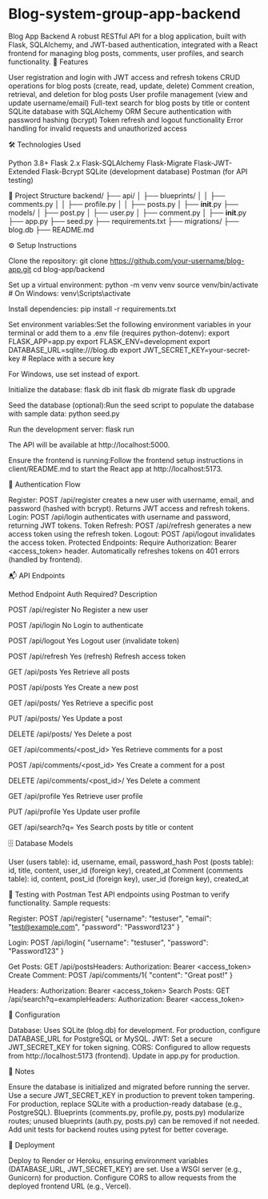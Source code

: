 # Blog-system-group-app-backend
Blog App Backend
A robust RESTful API for a blog application, built with Flask, SQLAlchemy, and JWT-based authentication, integrated with a React frontend for managing blog posts, comments, user profiles, and search functionality.
🚀 Features

User registration and login with JWT access and refresh tokens
CRUD operations for blog posts (create, read, update, delete)
Comment creation, retrieval, and deletion for blog posts
User profile management (view and update username/email)
Full-text search for blog posts by title or content
SQLite database with SQLAlchemy ORM
Secure authentication with password hashing (bcrypt)
Token refresh and logout functionality
Error handling for invalid requests and unauthorized access

🛠 Technologies Used

Python 3.8+
Flask 2.x
Flask-SQLAlchemy
Flask-Migrate
Flask-JWT-Extended
Flask-Bcrypt
SQLite (development database)
Postman (for API testing)

📁 Project Structure
backend/
├── api/
│   ├── blueprints/
│   │   ├── comments.py
│   │   ├── profile.py
│   │   ├── posts.py
│   ├── __init__.py
├── models/
│   ├── post.py
│   ├── user.py
│   ├── comment.py
│   ├── __init__.py
├── app.py
├── seed.py
├── requirements.txt
├── migrations/
├── blog.db
├── README.md

⚙️ Setup Instructions

Clone the repository:
git clone https://github.com/your-username/blog-app.git
cd blog-app/backend


Set up a virtual environment:
python -m venv venv
source venv/bin/activate  # On Windows: venv\Scripts\activate


Install dependencies:
pip install -r requirements.txt


Set environment variables:Set the following environment variables in your terminal or add them to a .env file (requires python-dotenv):
export FLASK_APP=app.py
export FLASK_ENV=development
export DATABASE_URL=sqlite:///blog.db
export JWT_SECRET_KEY=your-secret-key  # Replace with a secure key

For Windows, use set instead of export.

Initialize the database:
flask db init
flask db migrate
flask db upgrade


Seed the database (optional):Run the seed script to populate the database with sample data:
python seed.py


Run the development server:
flask run

The API will be available at http://localhost:5000.

Ensure the frontend is running:Follow the frontend setup instructions in client/README.md to start the React app at http://localhost:5173.


🔐 Authentication Flow

Register: POST /api/register creates a new user with username, email, and password (hashed with bcrypt). Returns JWT access and refresh tokens.
Login: POST /api/login authenticates with username and password, returning JWT tokens.
Token Refresh: POST /api/refresh generates a new access token using the refresh token.
Logout: POST /api/logout invalidates the access token.
Protected Endpoints: Require Authorization: Bearer <access_token> header. Automatically refreshes tokens on 401 errors (handled by frontend).

📬 API Endpoints



Method
Endpoint
Auth Required?
Description



POST
/api/register
No
Register a new user


POST
/api/login
No
Login to authenticate


POST
/api/logout
Yes
Logout user (invalidate token)


POST
/api/refresh
Yes (refresh)
Refresh access token


GET
/api/posts
Yes
Retrieve all posts


POST
/api/posts
Yes
Create a new post


GET
/api/posts/<id>
Yes
Retrieve a specific post


PUT
/api/posts/<id>
Yes
Update a post


DELETE
/api/posts/<id>
Yes
Delete a post


GET
/api/comments/<post_id>
Yes
Retrieve comments for a post


POST
/api/comments/<post_id>
Yes
Create a comment for a post


DELETE
/api/comments/<post_id>/<id>
Yes
Delete a comment


GET
/api/profile
Yes
Retrieve user profile


PUT
/api/profile
Yes
Update user profile


GET
/api/search?q=<query>
Yes
Search posts by title or content


🗄 Database Models

User (users table): id, username, email, password_hash
Post (posts table): id, title, content, user_id (foreign key), created_at
Comment (comments table): id, content, post_id (foreign key), user_id (foreign key), created_at

🧪 Testing with Postman
Test API endpoints using Postman to verify functionality. Sample requests:

Register: POST /api/register{ "username": "testuser", "email": "test@example.com", "password": "Password123" }


Login: POST /api/login{ "username": "testuser", "password": "Password123" }


Get Posts: GET /api/postsHeaders: Authorization: Bearer <access_token>
Create Comment: POST /api/comments/1{ "content": "Great post!" }

Headers: Authorization: Bearer <access_token>
Search Posts: GET /api/search?q=exampleHeaders: Authorization: Bearer <access_token>

🔧 Configuration

Database: Uses SQLite (blog.db) for development. For production, configure DATABASE_URL for PostgreSQL or MySQL.
JWT: Set a secure JWT_SECRET_KEY for token signing.
CORS: Configured to allow requests from http://localhost:5173 (frontend). Update in app.py for production.

📝 Notes

Ensure the database is initialized and migrated before running the server.
Use a secure JWT_SECRET_KEY in production to prevent token tampering.
For production, replace SQLite with a production-ready database (e.g., PostgreSQL).
Blueprints (comments.py, profile.py, posts.py) modularize routes; unused blueprints (auth.py, posts.py) can be removed if not needed.
Add unit tests for backend routes using pytest for better coverage.

🚀 Deployment

Deploy to Render or Heroku, ensuring environment variables (DATABASE_URL, JWT_SECRET_KEY) are set.
Use a WSGI server (e.g., Gunicorn) for production.
Configure CORS to allow requests from the deployed frontend URL (e.g., Vercel).
